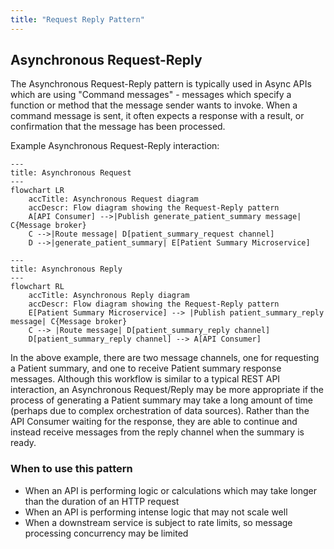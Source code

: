 ```yaml
---
title: "Request Reply Pattern"
---
```


## Asynchronous Request-Reply

The Asynchronous Request-Reply pattern is typically used in Async APIs which are using "Command messages" - messages which specify a function or method that the message sender wants to invoke. When a command message is sent, it often expects a response with a result, or confirmation that the message has been processed.

Example Asynchronous Request-Reply interaction:

```mermaid
---
title: Asynchronous Request
---
flowchart LR
    accTitle: Asynchronous Request diagram
    accDescr: Flow diagram showing the Request-Reply pattern
    A[API Consumer] -->|Publish generate_patient_summary message| C{Message broker}
    C -->|Route message| D[patient_summary_request channel]
    D -->|generate_patient_summary| E[Patient Summary Microservice]
```

<DetailedDescription text="In the diagram, there is an API Consumer, a message broker, and a channel. The API Consumer publishes a generate_patient_summary message to the message broker, and the message broker then routes the message to the patient_summary_request channel.
The patient_summary_request channel is subscribed to by the Patient Summary Microservice. When the Patient Summary Microservice receives the generate_patient_summary message, it will process the message and generate a patient summary."/>

```mermaid
---
title: Asynchronous Reply
---
flowchart RL
    accTitle: Asynchronous Reply diagram
    accDescr: Flow diagram showing the Request-Reply pattern
    E[Patient Summary Microservice] --> |Publish patient_summary_reply message| C{Message broker}
    C --> |Route message| D[patient_summary_reply channel]
    D[patient_summary_reply channel] --> A[API Consumer]
```
<DetailedDescription text="The diagram describes an asynchronous reply pattern and contains two message channels, one for requesting a Patient summary, and one to receive Patient summary response messages. Asynchronous Request
The API Consumer publishes a generate_patient_summary message to the message broker.
The message broker routes the message to the patient_summary_request channel.
The Patient Summary Microservice receives the generate_patient_summary message from the patient_summary_request channel.
Asynchronous Reply
The Patient Summary Microservice processes the generate_patient_summary message and generates a patient summary.
The Patient Summary Microservice publishes a patient_summary_reply message to the message broker.
The message broker routes the patient_summary_reply message to the patient_summary_reply channel.
The API Consumer receives the patient_summary_reply message from the patient_summary_reply channel."/>

In the above example, there are two message channels, one for requesting a Patient summary, and one to receive Patient summary response messages. Although this workflow is similar to a typical REST API interaction, an Asynchronous Request/Reply may be more appropriate if the process of generating a Patient summary may take a long amount of time (perhaps due to complex orchestration of data sources). Rather than the API Consumer waiting for the response, they are able to continue and instead receive messages from the reply channel when the summary is ready.

### When to use this pattern

- When an API is performing logic or calculations which may take longer than the duration of an HTTP request
- When an API is performing intense logic that may not scale well
- When a downstream service is subject to rate limits, so message processing concurrency may be limited

